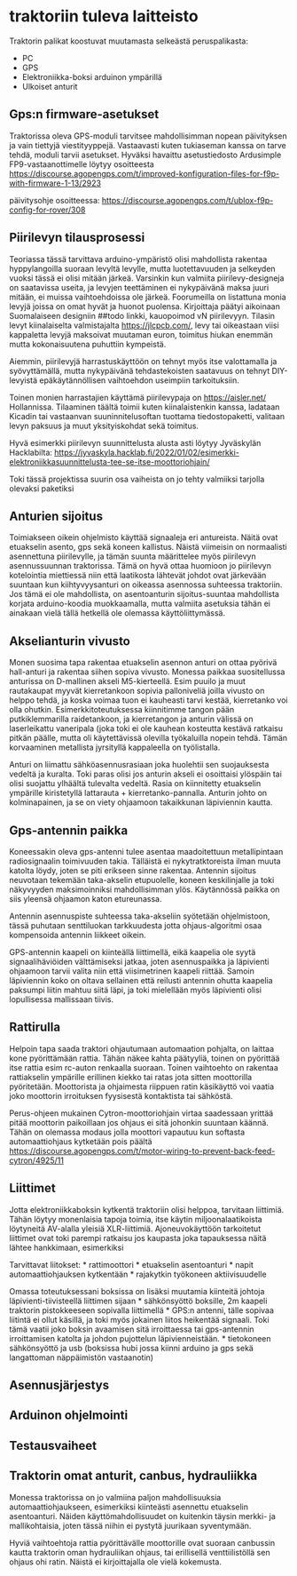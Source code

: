 # traktoriin tuleva laitteisto

Traktorin palikat koostuvat muutamasta selkeästä peruspalikasta:

   * PC
   * GPS
   * Elektroniikka-boksi arduinon ympärillä
   * Ulkoiset anturit


## Gps:n firmware-asetukset

Traktorissa oleva GPS-moduli tarvitsee mahdollisimman nopean päivityksen ja vain tiettyjä viestityyppejä. Vastaavasti kuten tukiaseman kanssa on tarve tehdä, moduli tarvii asetukset. Hyväksi havaittu asetustiedosto Ardusimple FP9-vastaanottimelle löytyy osoitteesta https://discourse.agopengps.com/t/improved-konfiguration-files-for-f9p-with-firmware-1-13/2923

päivitysohje osoitteessa: https://discourse.agopengps.com/t/ublox-f9p-config-for-rover/308





## Piirilevyn tilausprosessi

Teoriassa tässä tarvittava arduino-ympäristö olisi mahdollista rakentaa hyppylangoilla suoraan levyltä levylle, mutta luotettavuuden ja selkeyden vuoksi tässä ei olisi mitään järkeä. Varsinkin kun valmiita piirilevy-designeja on saatavissa useita, ja levyjen teettäminen ei nykypäivänä maksa juuri mitään, ei muissa vaihtoehdoissa ole järkeä. Foorumeilla on listattuna monia levyjä joissa on omat hyvät ja huonot puolensa. Kirjoittaja päätyi aikoinaan Suomalaiseen designiin ##todo linkki, kauopoimod vN piirilevyyn. Tilasin levyt kiinalaiselta valmistajalta https://jlcpcb.com/, levy tai oikeastaan viisi kappaletta levyjä maksoivat muutaman euron, toimitus hiukan enemmän mutta kokonaisuutena puhuttiin kympeistä.

Aiemmin, piirilevyjä harrastuskäyttöön on tehnyt myös itse valottamalla ja syövyttämällä, mutta nykypäivänä tehdastekoisten saatavuus on tehnyt DIY-levyistä epäkäytännöllisen vaihtoehdon useimpiin tarkoituksiin.

Toinen monien harrastajien käyttämä piirilevypaja on https://aisler.net/ Hollannissa. Tilaaminen täältä toimii kuten kiinalaistenkin kanssa, ladataan Kicadin tai vastaanvan suuninnitelusoftan tuottama tiedostopaketti, valitaan levyn paksuus ja muut yksityiskohdat sekä toimitus.

Hyvä esimerkki piirilevyn suunnittelusta alusta asti löytyy Jyväskylän Hacklabilta: https://jyvaskyla.hacklab.fi/2022/01/02/esimerkki-elektroniikkasuunnittelusta-tee-se-itse-moottoriohjain/

Toki tässä projektissa suurin osa vaiheista on jo tehty valmiiksi tarjolla olevaksi paketiksi

## Anturien sijoitus

Toimiakseen oikein ohjelmisto käyttää signaaleja eri antureista. Näitä ovat etuakselin asento, gps sekä koneen kallistus. Näistä viimeisin on normaalisti asennettuna piirilevylle, ja tämän suunta määrittelee myös piirilevyn asennussuunnan traktorissa. Tämä on hyvä ottaa huomioon jo piirilevyn kotelointia miettiessä niin että laatikosta lähtevät johdot ovat järkevään suuntaan kun kiihtyvyysanturi on oikeassa asennossa suhteessa traktoriin. Jos tämä ei ole mahdollista, on asentoanturin sijoitus-suuntaa mahdollista korjata arduino-koodia muokkaamalla, mutta valmiita asetuksia tähän ei ainakaan vielä tällä hetkellä ole olemassa käyttöliittymässä. 

## Akselianturin vivusto

Monen suosima tapa rakentaa etuakselin asennon anturi on ottaa pyörivä hall-anturi ja rakentaa siihen sopiva vivusto. Monessa paikkaa suositellussa anturissa on D-mallinen akseli M5-kierteellä. Esim puuilo ja muut rautakaupat myyvät kierretankoon sopivia palloniveliä joilla vivusto on helppo tehdä, ja koska voimaa tuon ei kauheasti tarvi kestää, kierretanko voi olla ohutkin. Esimerkkitoteutuksessa kiinnitimme tangon pään putkiklemmarilla raidetankoon, ja kierretangon ja anturin välissä on laserleikattu vaneripala (joka toki ei ole kauhean kosteutta kestävä ratkaisu pitkän päälle, mutta oli käytettävissä olevilla työkaluilla nopein tehdä. Tämän korvaaminen metallista jyrsityllä kappaleella on työlistalla. 

Anturi on liimattu sähköasennusrasiaan joka huolehtii sen suojauksesta vedeltä ja kuralta. Toki paras olisi jos anturin akseli ei osoittaisi ylöspäin tai olisi suojattu ylhäältä tulevalta vedeltä. Rasia on kiinnitetty etuakselin ympärille kiristetyllä lattarauta + kierretanko-pannalla. Anturin johto on kolminapainen, ja se on viety ohjaamoon takaikkunan läpiviennin kautta.

## Gps-antennin paikka

Koneessakin oleva gps-antenni tulee asentaa maadoitettuun metallipintaan radiosignaalin toimivuuden takia. Tälläistä ei nykytratktoreista ilman muuta katolta löydy, joten se piti erikseen sinne rakentaa. Antennin sijoitus neuvotaan tekemään taka-akselin etupuolelle, koneen keskilinjalle ja toki näkyvyyden maksimoinniksi mahdollisimman ylös. Käytännössä paikka on siis yleensä ohjaamon katon etureunassa.

Antennin asennuspiste suhteessa taka-akseliin syötetään ohjelmistoon, tässä puhutaan senttiluokan tarkkuudesta jotta ohjaus-algoritmi osaa kompensoida antennin liikkeet oikein.

GPS-antennin kaapeli on kiinteällä liittimellä, eikä kaapelia ole syytä signaalihäviöiden välttämiseksi jatkaa, joten asennuspaikka ja läpivienti ohjaamoon tarvii valita niin että viisimetrinen kaapeli riittää. Samoin läpiviennin koko on oltava sellainen että reilusti antennin ohutta kaapelia paksumpi liitin mahtuu siitä läpi, ja toki mielellään myös läpivienti olisi lopullisessa mallissaan tiivis.

## Rattirulla

Helpoin tapa saada traktori ohjautumaan automaation pohjalta, on laittaa kone pyörittämään rattia. Tähän näkee kahta päätyyliä, toinen on pyörittää itse rattia esim rc-auton renkaalla suoraan. Toinen vaihtoehto on rakentaa rattiakselin ympärille erillinen kiekko tai ratas jota sitten moottorilla pyöritetään. Moottorista ja ohjaimesta riippuen ratin käsikäyttö voi vaatia joko moottorin irroituksen fyysisestä kontaktista tai sähköstä.

Perus-ohjeen mukainen Cytron-moottoriohjain virtaa saadessaan yrittää pitää moottorin paikoillaan jos ohjaus ei sitä johonkin suuntaan käännä. Tähän on olemassa modaus jolla moottori vapautuu kun softasta automaattiohjaus kytketään pois päältä https://discourse.agopengps.com/t/motor-wiring-to-prevent-back-feed-cytron/4925/11

## Liittimet

Jotta elektroniikkaboksin kytkentä traktoriin olisi helppoa, tarvitaan liittimiä. Tähän löytyy monenlaisia tapoja toimia, itse käytin miljoonalaatikoista löytyneitä AV-alalla yleisiä XLR-liittimiä. Ajoneuvokäyttöön tarkoitetut liittimet ovat toki parempi ratkaisu jos kaupasta joka tapauksessa näitä lähtee hankkimaan, esimerkiksi <todo>

Tarvittavat liitokset:
	* rattimoottori
    * etuakselin asentoanturi
    * napit automaattiohjauksen kytkentään
    * rajakytkin työkoneen aktiivisuudelle

Omassa toteutuksessani boksissa on lisäksi muutamia kiinteitä johtoja läpivienti-tiivisteellä liittimen sijaan
    * sähkönsyöttö boksille, 2m kaapeli traktorin pistokkeeseen sopivalla liittimellä
	* GPS:n antenni, tälle sopivaa liitintä ei ollut käsillä, ja toki myös jokainen liitos heikentää signaali. Toki tämä vaatii joko boksin avaamisen sitä irroittaessa tai gps-antennin irroittamisen katolta ja johdon pujottelun läpivienneistään.
    * tietokoneen sähkönsyöttö ja usb (boksissa hubi jossa kiinni arduino ja gps sekä langattoman näppäimistön vastaanotin)

## Asennusjärjestys

## Arduinon ohjelmointi

## Testausvaiheet

## Traktorin omat anturit, canbus, hydrauliikka

Monessa traktorissa on jo valmiina paljon mahdollisuuksia automaattiohjaukseen, esimerkiksi kiinteästi asennettu etuakselin asentoanturi. Näiden käyttömahdollisuudet on kuitenkin täysin merkki- ja mallikohtaisia, joten tässä niihin ei pystytä juurikaan syventymään.

Hyviä vaihtoehtoja rattia pyörittävälle moottorille ovat suoraan canbussin kautta traktorin oman hydrauliikan ohjaus, tai erillisellä venttiilistöllä sen ohjaus ohi ratin. Näistä ei kirjoittajalla ole vielä kokemusta.